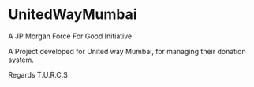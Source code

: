 UnitedWayMumbai
===============

A JP Morgan Force For Good Initiative

A Project developed for United way Mumbai, for managing their donation system. 

Regards
T.U.R.C.S

